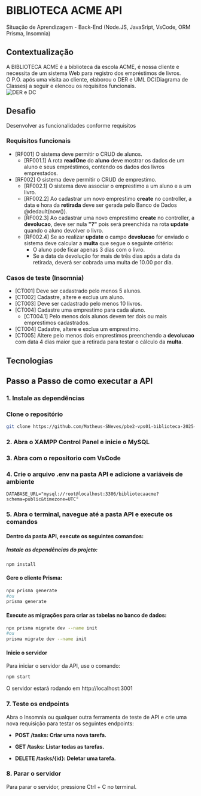 # BIBLIOTECA ACME API
Situação de Aprendizagem - Back-End (Node.JS, JavaSript, VsCode, ORM Prisma, Insomnia)
## Contextualização
A BIBLIOTECA ACME é a biblioteca da escola ACME, é nossa cliente e necessita de um sistema Web para registro dos empréstimos de livros.<br>O P.O. após uma visita ao cliente, elaborou o DER e UML DC(Diagrama de Classes) a seguir e elencou os requisitos funcionais.<br>
![DER e DC](./docs/der-dc.png)
## Desafio
Desenvolver as funcionalidades conforme requisitos

### Requisitos funcionais
- [RF001] O sistema deve permitir o CRUD de alunos.
    - [RF001.1] A rota **readOne** do **aluno** deve mostrar os dados de um aluno e seus empréstimos, contendo os dados dos livros emprestados.
- [RF002] O sistema deve permitir o CRUD de emprestimo.
    - [RF002.1] O sistema deve associar o emprestimo a um aluno e a um livro.
    - [RF002.2] Ao cadastrar um novo emprestimo **create** no controller, a data e hora da **retirada** deve ser gerada pelo Banco de Dados @dedault(now()).
    - [RF002.3] Ao cadastrar uma novo emprestimo **create** no controller, a **devolucao**, deve ser nula **"?"** pois será preenchida na rota **update** quando o aluno devolver o livro.
    - [RF002.4] Se ao realizar **update** o campo **devolucao** for enviado o sistema deve calcular a **multa** que segue o seguinte critério:
        - O aluno pode ficar apenas 3 dias com o livro.
        - Se a data da devolução for mais de três dias após a data da retirada, deverá ser cobrada uma multa de 10.00 por dia.

### Casos de teste (Insomnia)
- [CT001] Deve ser cadastrado pelo menos 5 alunos.
- [CT002] Cadastre, altere e exclua um aluno.
- [CT003] Deve ser cadastrado pelo menos 10 livros.
- [CT004] Cadastre uma emprestimo para cada aluno.
    - [CT004.1] Pelo menos dois alunos devem ter dois ou mais emprestimos cadastrados.
- [CT004] Cadastre, altere e exclua um emprestimo.
- [CT005] Altere pelo menos dois emprestimos preenchendo a **devolucao** com data 4 dias maior que a retirada para testar o cálculo da **multa**.

## Tecnologias

## Passo a Passo de como executar a API
### 1. Instale as dependências

### Clone o repositório

```bash
git clone https://github.com/Matheus-SNeves/pbe2-vps01-biblioteca-2025-matheusneves
```

### 2. Abra o XAMPP Control Panel e inicie o MySQL
### 3. Abra com o repositorio com VsCode
### 4. Crie o arquivo .env na pasta API e adicione a variáveis de ambiente
```env
DATABASE_URL="mysql://root@localhost:3306/bibliotecaacme?schema=public&timezone=UTC"
```

### 5. Abra o terminal, navegue até a pasta API e execute os comandos

#### Dentro da pasta API, execute os seguintes comandos:

##### Instale as dependências do projeto:

```bash
npm install
```

#### Gere o cliente Prisma:

```bash
npx prisma generate
#ou
prisma generate
```

#### Execute as migrações para criar as tabelas no banco de dados:

```bash
npx prisma migrate dev --name init
#ou
prisma migrate dev --name init
```

#### Inicie o servidor
Para iniciar o servidor da API, use o comando:
```bash
npm start
```
O servidor estará rodando em http://localhost:3001

### 7. Teste os endpoints
Abra o Insomnia ou qualquer outra ferramenta de teste de API e crie uma nova requisição para testar os seguintes endpoints:


- **POST /tasks: Criar uma nova tarefa.**

- **GET /tasks: Listar todas as tarefas.**

- **DELETE /tasks/{id}: Deletar uma tarefa.**

### 8. Parar o servidor
Para parar o servidor, pressione Ctrl + C no terminal.
